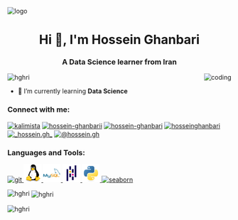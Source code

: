 ![logo](https://github.com/hghri/hossein_Ghanbari/blob/main/Untitled%20design%20(1).png)
<h1 align="center">Hi 👋, I'm Hossein Ghanbari</h1>
<h3 align="center">A Data Science learner from Iran</h3>
<img align="right" alt="coding" widtg="400" src="https://media.blueskyhq.io/notion/fire_data-0-life-of-a-data-scientist-at-blue-sky.gif">
<p align="left"> <img src="https://komarev.com/ghpvc/?username=hghri&label=Profile%20views&color=0e75b6&style=flat" alt="hghri" /> </p>

- 🌱 I’m currently learning **Data Science**

<h3 align="left">Connect with me:</h3>
<p align="left">
<a href="https://twitter.com/kalimista" target="blank"><img align="center" src="https://raw.githubusercontent.com/rahuldkjain/github-profile-readme-generator/master/src/images/icons/Social/twitter.svg" alt="kalimista" height="30" width="40" /></a>
<a href="https://linkedin.com/in/hossein-ghanbarii" target="blank"><img align="center" src="https://raw.githubusercontent.com/rahuldkjain/github-profile-readme-generator/master/src/images/icons/Social/linked-in-alt.svg" alt="hossein-ghanbarii" height="30" width="40" /></a>
<a href="https://stackoverflow.com/users/hossein-ghanbari" target="blank"><img align="center" src="https://raw.githubusercontent.com/rahuldkjain/github-profile-readme-generator/master/src/images/icons/Social/stack-overflow.svg" alt="hossein-ghanbari" height="30" width="40" /></a>
<a href="https://kaggle.com/hosseinghanbari" target="blank"><img align="center" src="https://raw.githubusercontent.com/rahuldkjain/github-profile-readme-generator/master/src/images/icons/Social/kaggle.svg" alt="hosseinghanbari" height="30" width="40" /></a>
<a href="https://instagram.com/_hossein.gh_" target="blank"><img align="center" src="https://raw.githubusercontent.com/rahuldkjain/github-profile-readme-generator/master/src/images/icons/Social/instagram.svg" alt="_hossein.gh_" height="30" width="40" /></a>
<a href="https://medium.com/@hossein.gh" target="blank"><img align="center" src="https://raw.githubusercontent.com/rahuldkjain/github-profile-readme-generator/master/src/images/icons/Social/medium.svg" alt="@hossein.gh" height="30" width="40" /></a>
</p>

<h3 align="left">Languages and Tools:</h3>
<p align="left"> <a href="https://git-scm.com/" target="_blank" rel="noreferrer"> <img src="https://www.vectorlogo.zone/logos/git-scm/git-scm-icon.svg" alt="git" width="40" height="40"/> </a> <a href="https://www.linux.org/" target="_blank" rel="noreferrer"> <img src="https://raw.githubusercontent.com/devicons/devicon/master/icons/linux/linux-original.svg" alt="linux" width="40" height="40"/> </a> <a href="https://www.mysql.com/" target="_blank" rel="noreferrer"> <img src="https://raw.githubusercontent.com/devicons/devicon/master/icons/mysql/mysql-original-wordmark.svg" alt="mysql" width="40" height="40"/> </a> <a href="https://pandas.pydata.org/" target="_blank" rel="noreferrer"> <img src="https://raw.githubusercontent.com/devicons/devicon/2ae2a900d2f041da66e950e4d48052658d850630/icons/pandas/pandas-original.svg" alt="pandas" width="40" height="40"/> </a> <a href="https://www.python.org" target="_blank" rel="noreferrer"> <img src="https://raw.githubusercontent.com/devicons/devicon/master/icons/python/python-original.svg" alt="python" width="40" height="40"/> </a> <a href="https://seaborn.pydata.org/" target="_blank" rel="noreferrer"> <img src="https://seaborn.pydata.org/_images/logo-mark-lightbg.svg" alt="seaborn" width="40" height="40"/> </a> </p>

<p><img align="left" src="https://github-readme-stats.vercel.app/api/top-langs?username=hghri&show_icons=true&locale=en&layout=compact" alt="hghri" /></p>

<p>&nbsp;<img align="center" src="https://github-readme-stats.vercel.app/api?username=hghri&show_icons=true&locale=en" alt="hghri" /></p>

<p><img align="center" src="https://github-readme-streak-stats.herokuapp.com/?user=hghri&" alt="hghri" /></p>
